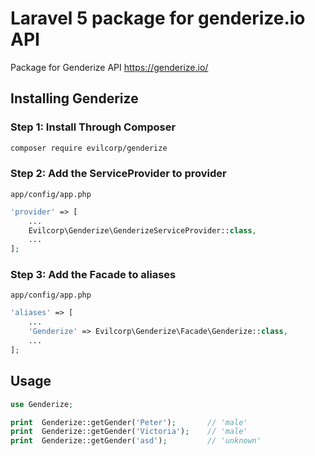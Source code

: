 # Laravel 5 package for genderize.io API

Package for Genderize API https://genderize.io/

## Installing Genderize

### Step 1: Install Through Composer
``` bash
composer require evilcorp/genderize
```

### Step 2: Add the ServiceProvider to provider
`app/config/app.php`
```php
'provider' => [
    ...
    Evilcorp\Genderize\GenderizeServiceProvider::class,
    ...
];
```

### Step 3: Add the Facade to aliases
`app/config/app.php`
```php
'aliases' => [
    ...
    'Genderize' => Evilcorp\Genderize\Facade\Genderize::class,
    ...
];
```

## Usage

```php
use Genderize;

print  Genderize::getGender('Peter');       // 'male'
print  Genderize::getGender('Victoria');    // 'male'
print  Genderize::getGender('asd');         // 'unknown'
```
